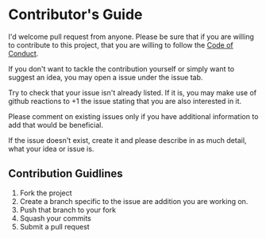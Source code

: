 # Contributor's Guide

I'd welcome pull request from anyone.  Please be sure that if you are willing
to contribute to this project, that you are willing to follow the
[Code of Conduct](CODE_OF_CONDUCT).

If you don't want to tackle the contribution yourself or simply want to suggest
an idea, you may open a issue under the issue tab.

Try to check that your issue isn't already listed.  If it is, you may make use
of github reactions to +1 the issue stating that you are also interested in it.

Please comment on existing issues only if you have additional information to
add that would be beneficial.

If the issue doesn't exist, create it and please describe in as much detail,
what your idea or issue is.

## Contribution Guidlines

1. Fork the project
2. Create a branch specific to the issue are addition you are working on.
3. Push that branch to your fork
4. Squash your commits
5. Submit a pull request
